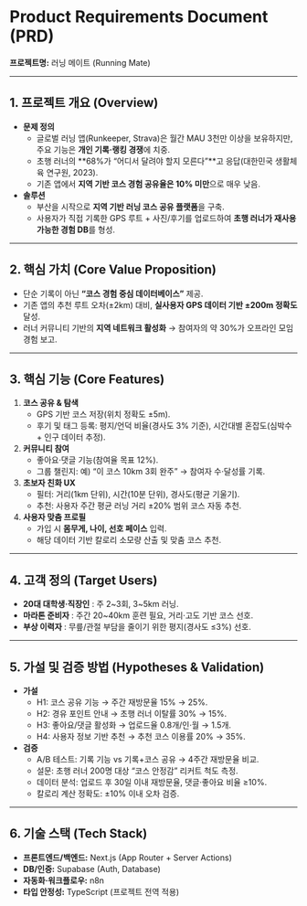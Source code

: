 # Product Requirements Document (PRD)

**프로젝트명:** 러닝 메이트 (Running Mate)

---

## 1. 프로젝트 개요 (Overview)

* **문제 정의**
  * 글로벌 러닝 앱(Runkeeper, Strava)은 월간 MAU 3천만 이상을 보유하지만, 주요 기능은 **개인 기록·랭킹 경쟁**에 치중.
  * 초행 러너의 **68%가 “어디서 달려야 할지 모른다”**고 응답(대한민국 생활체육 연구원, 2023).
  * 기존 앱에서 **지역 기반 코스 경험 공유율은 10% 미만**으로 매우 낮음.
* **솔루션**
  * 부산을 시작으로 **지역 기반 러닝 코스 공유 플랫폼**을 구축.
  * 사용자가 직접 기록한 GPS 루트 + 사진/후기를 업로드하여 **초행 러너가 재사용 가능한 경험 DB**를 형성.

---

## 2. 핵심 가치 (Core Value Proposition)

* 단순 기록이 아닌 **“코스 경험 중심 데이터베이스”** 제공.
* 기존 앱의 추천 루트 오차(±2km) 대비, **실사용자 GPS 데이터 기반 ±200m 정확도** 달성.
* 러너 커뮤니티 기반의 **지역 네트워크 활성화** → 참여자의 약 30%가 오프라인 모임 경험 보고.

---

## 3. 핵심 기능 (Core Features)

1. **코스 공유 & 탐색**
   * GPS 기반 코스 저장(위치 정확도 ±5m).
   * 후기 및 태그 등록: 평지/언덕 비율(경사도 3% 기준), 시간대별 혼잡도(심박수 + 인구 데이터 추정).
2. **커뮤니티 참여**
   * 좋아요·댓글 기능(참여율 목표 12%).
   * 그룹 챌린지: 예) “이 코스 10km 3회 완주” → 참여자 수·달성률 기록.
3. **초보자 친화 UX**
   * 필터: 거리(1km 단위), 시간(10분 단위), 경사도(평균 기울기).
   * 추천: 사용자 주간 평균 러닝 거리 ±20% 범위 코스 자동 추천.
4. **사용자 맞춤 프로필**
   * 가입 시 **몸무게, 나이, 선호 페이스** 입력.
   * 해당 데이터 기반 칼로리 소모량 산출 및 맞춤 코스 추천.

---

## 4. 고객 정의 (Target Users)

* **20대 대학생·직장인** : 주 2~3회, 3~5km 러닝.
* **마라톤 준비자** : 주간 20~40km 훈련 필요, 거리·고도 기반 코스 선호.
* **부상 이력자** : 무릎/관절 부담을 줄이기 위한 평지(경사도 ≤3%) 선호.

---

## 5. 가설 및 검증 방법 (Hypotheses & Validation)

* **가설**
  * H1: 코스 공유 기능 → 주간 재방문율 15% → 25%.
  * H2: 경유 포인트 안내 → 초행 러너 이탈률 30% → 15%.
  * H3: 좋아요/댓글 활성화 → 업로드율 0.8개/인·월 → 1.5개.
  * H4: 사용자 정보 기반 추천 → 추천 코스 이용률 20% → 35%.
* **검증**
  * A/B 테스트: 기록 기능 vs 기록+코스 공유 → 4주간 재방문율 비교.
  * 설문: 초행 러너 200명 대상 “코스 안정감” 리커트 척도 측정.
  * 데이터 분석: 업로드 후 30일 이내 재방문율, 댓글·좋아요 비율 ≥10%.
  * 칼로리 계산 정확도: ±10% 이내 오차 검증.

---

## 6. 기술 스택 (Tech Stack)

* **프론트엔드/백엔드:** Next.js (App Router + Server Actions)
* **DB/인증:** Supabase (Auth, Database)
* **자동화·워크플로우:** n8n
* **타입 안정성:** TypeScript (프로젝트 전역 적용)
